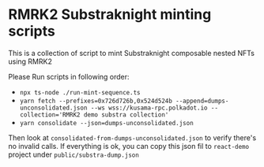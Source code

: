 # RMRK2 Substraknight minting scripts

This is a collection of script to mint Substraknight composable nested NFTs using RMRK2

Please Run scripts in following order:

- `npx ts-node ./run-mint-sequence.ts`
- `yarn fetch --prefixes=0x726d726b,0x524d524b --append=dumps-unconsolidated.json --ws wss://kusama-rpc.polkadot.io --collection='RMRK2 demo substra collection'`
- `yarn consolidate --json=dumps-unconsolidated.json`

Then look at `consolidated-from-dumps-unconsolidated.json` to verify there's no invalid calls. If everything is ok, you can copy this json fil to `react-demo`
project under `public/substra-dump.json`

